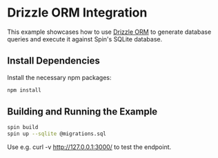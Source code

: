 # Drizzle ORM Integration

This example showcases how to use [Drizzle ORM](https://orm.drizzle.team/) to generate database queries and execute it against Spin's SQLite database. 

## Install Dependencies
Install the necessary npm packages:

```bash
npm install
```

## Building and Running the Example

```bash
spin build
spin up --sqlite @migrations.sql
```

Use e.g. curl -v http://127.0.0.1:3000/ to test the endpoint.